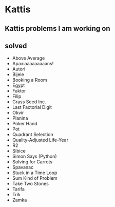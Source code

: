 # Kattis

## Kattis problems I am working on

## solved

- Above Average
- Apaxiaaaaaaaaans!
- Autori
- Bijele
- Booking a Room
- Egypt
- Faktor
- Filip
- Grass Seed Inc.
- Last Factorial Digit
- Okvir
- Planina
- Poker Hand
- Pot
- Quadrant Selection
- Quality-Adjusted Life-Year
- R2
- Sibice
- Simon Says (Python)
- Solving for Carrots
- Spavanac
- Stuck in a Time Loop
- Sum Kind of Problem
- Take Two Stones
- Tarifa
- Trik
- Zamka